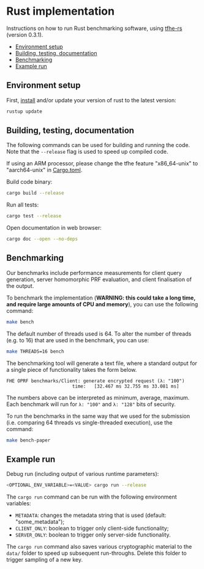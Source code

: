# Rust implementation <!-- omit in toc -->

Instructions on how to run Rust benchmarking software, using [tfhe-rs](https://github.com/zama-ai/tfhe-rs/releases/tag/0.3.1) (version 0.3.1).

- [Environment setup](#environment-setup)
- [Building, testing, documentation](#building-testing-documentation)
- [Benchmarking](#benchmarking)
- [Example run](#example-run)

## Environment setup

First, [install](https://www.rust-lang.org/tools/install) and/or update your version of rust to the latest version:
```bash
rustup update
```

## Building, testing, documentation

The following commands can be used for building and running the code.
Note that the `--release` flag is used to speed up compiled code.

If using an ARM processor, please change the tfhe feature "x86_64-unix" to "aarch64-unix" in [Cargo.toml](https://github.com/alxdavids/oprf-fhe-ec24-artifact/blob/main/rust/Cargo.toml).

Build code binary:
```bash
cargo build --release
```

Run all tests:
```bash
cargo test --release
```

Open documentation in web browser:
```bash
cargo doc --open --no-deps
```

## Benchmarking

Our benchmarks include performance measurements for client query generation, server homomorphic PRF evaluation, and client finalisation of the output.

To benchmark the implementation (**WARNING: this could take a long time, and require large amounts of CPU and memory**), you can use the following command:
```bash
make bench
```

The default number of threads used is 64. To alter the number of threads (e.g. to 16) that are used in the benchmark, you can use:
```bash
make THREADS=16 bench
```

The benchmarking tool will generate a text file, where a standard output for a single piece of functionality takes the form below.
```
FHE OPRF benchmarks/Client: generate encrypted request (λ: "100")
                        time:   [32.467 ms 32.755 ms 33.081 ms]
```
The numbers above can be interpreted as minimum, average, maximum. Each benchmark will run for `λ: "100"` and `λ: "128"` bits of security.

To run the benchmarks in the same way that we used for the submission (i.e. comparing 64 threads vs single-threaded execution), use the command:
```bash
make bench-paper
```

## Example run

Debug run (including output of various runtime parameters):
```bash
<OPTIONAL_ENV_VARIABLE>=<VALUE> cargo run --release
```

The `cargo run` command can be run with the following environment variables:

- `METADATA`: changes the metadata string that is used (default: "some_metadata");
- `CLIENT_ONLY`: boolean to trigger only client-side functionality;
- `SERVER_ONLY`: boolean to trigger only server-side functionality.

The `cargo run` command also saves various cryptographic material to the
`data/` folder to speed up subsequent run-throughs. Delete this folder
to trigger sampling of a new key.
